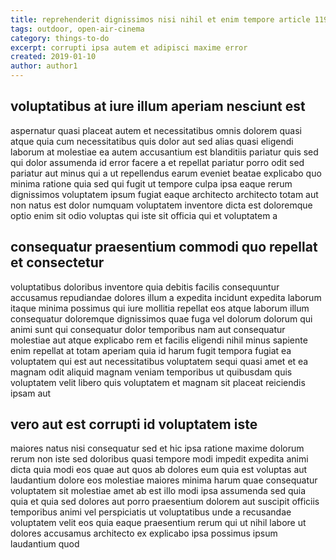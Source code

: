 ```yaml
---
title: reprehenderit dignissimos nisi nihil et enim tempore article 1196
tags: outdoor, open-air-cinema
category: things-to-do
excerpt: corrupti ipsa autem et adipisci maxime error
created: 2019-01-10
author: author1
---
```


## voluptatibus at iure illum aperiam nesciunt est

aspernatur quasi placeat autem et necessitatibus omnis dolorem quasi atque quia cum necessitatibus quis dolor aut sed alias quasi eligendi laborum at molestiae ea autem accusantium est blanditiis pariatur quis sed qui dolor assumenda id error facere a et repellat pariatur porro odit sed pariatur aut minus qui a ut repellendus earum eveniet beatae explicabo quo minima ratione quia sed qui fugit ut tempore culpa ipsa eaque rerum dignissimos voluptatem ipsum fugiat eaque architecto architecto totam aut non natus est dolor numquam voluptatem inventore dicta est doloremque optio enim sit odio voluptas qui iste sit officia qui et voluptatem a

## consequatur praesentium commodi quo repellat et consectetur

voluptatibus doloribus inventore quia debitis facilis consequuntur accusamus repudiandae dolores illum a expedita incidunt expedita laborum itaque minima possimus qui iure mollitia repellat eos atque laborum illum consequatur doloremque dignissimos quae fuga vel dolorum dolorum qui animi sunt qui consequatur dolor temporibus nam aut consequatur molestiae aut atque explicabo rem et facilis eligendi nihil minus sapiente enim repellat at totam aperiam quia id harum fugit tempora fugiat ea voluptatem qui est aut necessitatibus voluptatem sequi quasi amet et ea magnam odit aliquid magnam veniam temporibus ut quibusdam quis voluptatem velit libero quis voluptatem et magnam sit placeat reiciendis ipsam aut

## vero aut est corrupti id voluptatem iste

maiores natus nisi consequatur sed et hic ipsa ratione maxime dolorum rerum non iste sed doloribus quasi tempore modi impedit expedita animi dicta quia modi eos quae aut quos ab dolores eum quia est voluptas aut laudantium dolore eos molestiae maiores minima harum quae consequatur voluptatem sit molestiae amet ab est illo modi ipsa assumenda sed quia quia et quia sed dolores aut porro praesentium dolorem aut suscipit officiis temporibus animi vel perspiciatis ut voluptatibus unde a recusandae voluptatem velit eos quia eaque praesentium rerum qui ut nihil labore ut dolores accusamus architecto ex explicabo ipsa possimus ipsum laudantium quod
